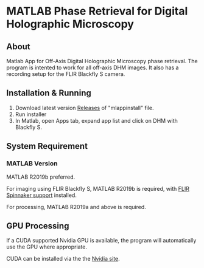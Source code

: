 # MATLAB Phase Retrieval for Digital Holographic Microscopy

## About

Matlab App for Off-Axis Digital Holographic Microscopy phase retrieval. The program is intented to work for all off-axis DHM images. It also has a recording setup for the FLIR Blackfly S camera.

## Installation & Running

1. Download latest version [Releases](https://github.com/PurelyWhite/DHM_MATLAB_ANUAOLAB/releases) of "mlappinstall" file.
2. Run installer
3. In Matlab, open Apps tab, expand app list and click on DHM with Blackfly S.

## System Requirement
### MATLAB Version
MATLAB R2019b preferred.

For imaging using FLIR Blackfly S, MATLAB R2019b is required, with [FLIR Spinnaker support](https://au.mathworks.com/matlabcentral/fileexchange/69202-flir-spinnaker-support-by-image-acquisition-toolbox) installed.

For processing, MATLAB R2019a and above is required.

## GPU Processing

If a CUDA supported Nvidia GPU is available, the program will automatically use the GPU where appropriate.

CUDA can be installed via the the [Nvidia site](https://developer.nvidia.com/cuda-downloads).
